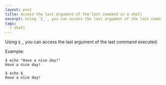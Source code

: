```yaml
---
layout: post
title: Access the last argument of the last command in a shell
excerpt: Using `$_`, you can access the last argument of the last command executed.
tags:
  - Shell
---
```


Using `$_`, you can access the last argument of the last command executed.

Example:

```
$ echo "Have a nice day!"
Have a nice day!

$ echo $_
Have a nice day!
```
